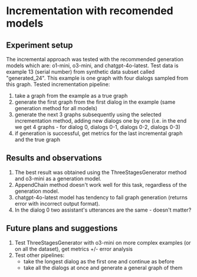 # Incrementation with recomended models

## Experiment setup

The incremental approach was tested with the recommended generation models which are: o1-mini, o3-mini, and chatgpt-4o-latest. Test data is example 13 (serial number) from synthetic data subset called "generated_24". This example is one graph with four dialogs sampled from this graph. 
Tested incrementation pipeline:
1. take a graph from the example as a true graph
2. generate the first graph from the first dialog in the example (same generation method for all models)
3. generate the next 3 graphs subsequently using the selected incrementation method, adding new dialogs one by one (i.e. in the end we get 4 graphs - for dialog 0, dialogs 0-1, dialogs 0-2, dialogs 0-3)
4. if generation is successful, get metrics for the last incremental graph and the true graph

## Results and observations
1. The best result was obtained using the ThreeStagesGenerator method and o3-mini as a generation model.
2. AppendChain method doesn't work well for this task, regardless of the generation model.
3. chatgpt-4o-latest model has tendency to fail graph generation (returns error with incorrect output format).
4. In the dialog 0 two assistant's utterances are the same - doesn't matter?

## Future plans and suggestions
1. Test ThreeStagesGenerator with o3-mini on more complex examples (or on all the dataset), get metrics +/- error analysis
2. Test other pipelines: 
    - take the longest dialog as the first one and continue as before
    - take all the dialogs at once and generate a general graph of them
